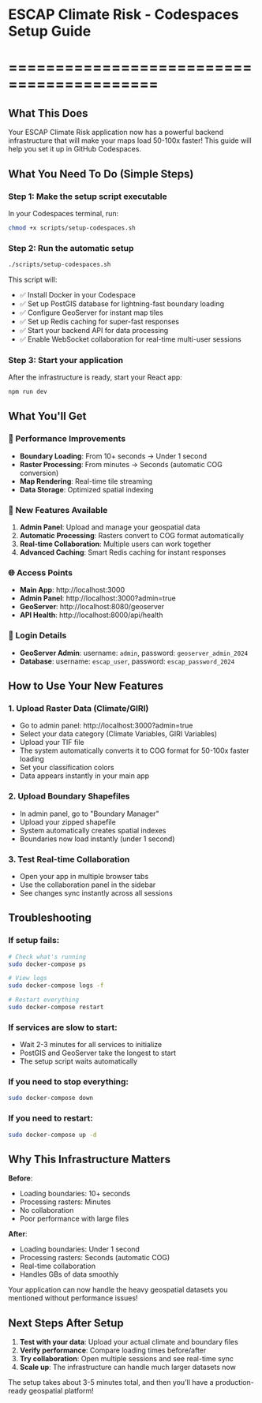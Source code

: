 # ESCAP Climate Risk - Codespaces Setup Guide
# ==========================================

## What This Does
Your ESCAP Climate Risk application now has a powerful backend infrastructure that will make your maps load 50-100x faster! This guide will help you set it up in GitHub Codespaces.

## What You Need To Do (Simple Steps)

### Step 1: Make the setup script executable
In your Codespaces terminal, run:
```bash
chmod +x scripts/setup-codespaces.sh
```

### Step 2: Run the automatic setup
```bash
./scripts/setup-codespaces.sh
```

This script will:
- ✅ Install Docker in your Codespace
- ✅ Set up PostGIS database for lightning-fast boundary loading
- ✅ Configure GeoServer for instant map tiles
- ✅ Set up Redis caching for super-fast responses
- ✅ Start your backend API for data processing
- ✅ Enable WebSocket collaboration for real-time multi-user sessions

### Step 3: Start your application
After the infrastructure is ready, start your React app:
```bash
npm run dev
```

## What You'll Get

### 🚀 Performance Improvements
- **Boundary Loading**: From 10+ seconds → Under 1 second
- **Raster Processing**: From minutes → Seconds (automatic COG conversion)
- **Map Rendering**: Real-time tile streaming
- **Data Storage**: Optimized spatial indexing

### 🔧 New Features Available
1. **Admin Panel**: Upload and manage your geospatial data
2. **Automatic Processing**: Rasters convert to COG format automatically
3. **Real-time Collaboration**: Multiple users can work together
4. **Advanced Caching**: Smart Redis caching for instant responses

### 🌐 Access Points
- **Main App**: http://localhost:3000
- **Admin Panel**: http://localhost:3000?admin=true
- **GeoServer**: http://localhost:8080/geoserver
- **API Health**: http://localhost:8000/api/health

### 🔑 Login Details
- **GeoServer Admin**: username: `admin`, password: `geoserver_admin_2024`
- **Database**: username: `escap_user`, password: `escap_password_2024`

## How to Use Your New Features

### 1. Upload Raster Data (Climate/GIRI)
- Go to admin panel: http://localhost:3000?admin=true
- Select your data category (Climate Variables, GIRI Variables)
- Upload your TIF file
- The system automatically converts it to COG format for 50-100x faster loading
- Set your classification colors
- Data appears instantly in your main app

### 2. Upload Boundary Shapefiles
- In admin panel, go to "Boundary Manager"
- Upload your zipped shapefile
- System automatically creates spatial indexes
- Boundaries now load instantly (under 1 second)

### 3. Test Real-time Collaboration
- Open your app in multiple browser tabs
- Use the collaboration panel in the sidebar
- See changes sync instantly across all sessions

## Troubleshooting

### If setup fails:
```bash
# Check what's running
sudo docker-compose ps

# View logs
sudo docker-compose logs -f

# Restart everything
sudo docker-compose restart
```

### If services are slow to start:
- Wait 2-3 minutes for all services to initialize
- PostGIS and GeoServer take the longest to start
- The setup script waits automatically

### If you need to stop everything:
```bash
sudo docker-compose down
```

### If you need to restart:
```bash
sudo docker-compose up -d
```

## Why This Infrastructure Matters

**Before**: 
- Loading boundaries: 10+ seconds
- Processing rasters: Minutes
- No collaboration
- Poor performance with large files

**After**:
- Loading boundaries: Under 1 second
- Processing rasters: Seconds (automatic COG)
- Real-time collaboration
- Handles GBs of data smoothly

Your application can now handle the heavy geospatial datasets you mentioned without performance issues!

## Next Steps After Setup

1. **Test with your data**: Upload your actual climate and boundary files
2. **Verify performance**: Compare loading times before/after
3. **Try collaboration**: Open multiple sessions and see real-time sync
4. **Scale up**: The infrastructure can handle much larger datasets now

The setup takes about 3-5 minutes total, and then you'll have a production-ready geospatial platform!